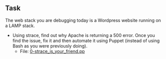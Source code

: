 ## Task
The web stack you are debugging today is a Wordpress website running on a LAMP stack.
* Using strace, find out why Apache is returning a 500 error. Once you find the issue, fix it and then automate it using Puppet (instead of using Bash as you were previously doing).
	* File: [0-strace_is_your_friend.pp](0-strace_is_your_friend.pp)
